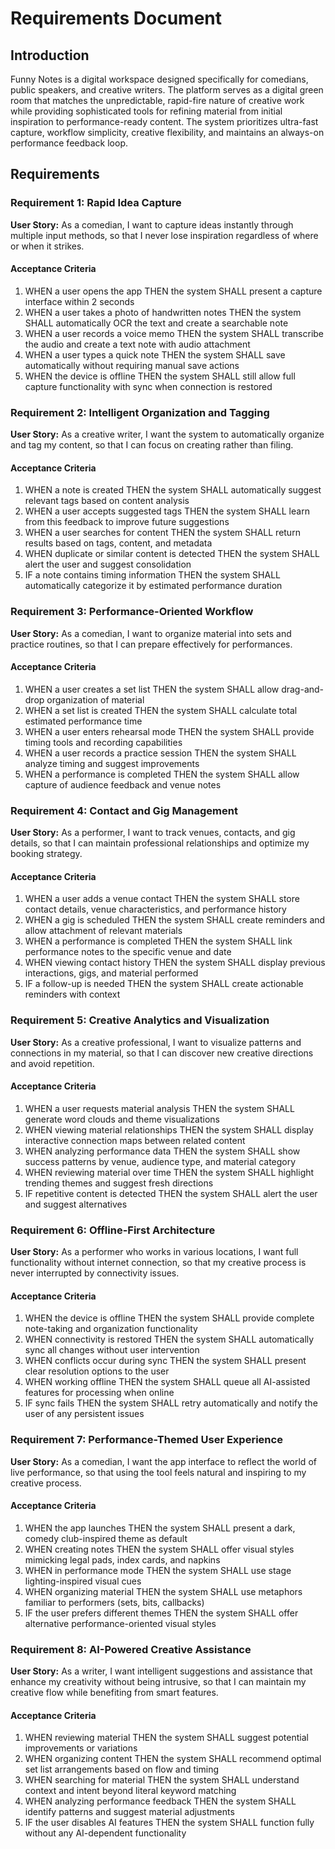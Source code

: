 # Requirements Document

## Introduction

Funny Notes is a digital workspace designed specifically for comedians, public speakers, and creative writers. The platform serves as a digital green room that matches the unpredictable, rapid-fire nature of creative work while providing sophisticated tools for refining material from initial inspiration to performance-ready content. The system prioritizes ultra-fast capture, workflow simplicity, creative flexibility, and maintains an always-on performance feedback loop.

## Requirements

### Requirement 1: Rapid Idea Capture

**User Story:** As a comedian, I want to capture ideas instantly through multiple input methods, so that I never lose inspiration regardless of where or when it strikes.

#### Acceptance Criteria

1. WHEN a user opens the app THEN the system SHALL present a capture interface within 2 seconds
2. WHEN a user takes a photo of handwritten notes THEN the system SHALL automatically OCR the text and create a searchable note
3. WHEN a user records a voice memo THEN the system SHALL transcribe the audio and create a text note with audio attachment
4. WHEN a user types a quick note THEN the system SHALL save automatically without requiring manual save actions
5. WHEN the device is offline THEN the system SHALL still allow full capture functionality with sync when connection is restored

### Requirement 2: Intelligent Organization and Tagging

**User Story:** As a creative writer, I want the system to automatically organize and tag my content, so that I can focus on creating rather than filing.

#### Acceptance Criteria

1. WHEN a note is created THEN the system SHALL automatically suggest relevant tags based on content analysis
2. WHEN a user accepts suggested tags THEN the system SHALL learn from this feedback to improve future suggestions
3. WHEN a user searches for content THEN the system SHALL return results based on tags, content, and metadata
4. WHEN duplicate or similar content is detected THEN the system SHALL alert the user and suggest consolidation
5. IF a note contains timing information THEN the system SHALL automatically categorize it by estimated performance duration

### Requirement 3: Performance-Oriented Workflow

**User Story:** As a comedian, I want to organize material into sets and practice routines, so that I can prepare effectively for performances.

#### Acceptance Criteria

1. WHEN a user creates a set list THEN the system SHALL allow drag-and-drop organization of material
2. WHEN a set list is created THEN the system SHALL calculate total estimated performance time
3. WHEN a user enters rehearsal mode THEN the system SHALL provide timing tools and recording capabilities
4. WHEN a user records a practice session THEN the system SHALL analyze timing and suggest improvements
5. WHEN a performance is completed THEN the system SHALL allow capture of audience feedback and venue notes

### Requirement 4: Contact and Gig Management

**User Story:** As a performer, I want to track venues, contacts, and gig details, so that I can maintain professional relationships and optimize my booking strategy.

#### Acceptance Criteria

1. WHEN a user adds a venue contact THEN the system SHALL store contact details, venue characteristics, and performance history
2. WHEN a gig is scheduled THEN the system SHALL create reminders and allow attachment of relevant materials
3. WHEN a performance is completed THEN the system SHALL link performance notes to the specific venue and date
4. WHEN viewing contact history THEN the system SHALL display previous interactions, gigs, and material performed
5. IF a follow-up is needed THEN the system SHALL create actionable reminders with context

### Requirement 5: Creative Analytics and Visualization

**User Story:** As a creative professional, I want to visualize patterns and connections in my material, so that I can discover new creative directions and avoid repetition.

#### Acceptance Criteria

1. WHEN a user requests material analysis THEN the system SHALL generate word clouds and theme visualizations
2. WHEN viewing material relationships THEN the system SHALL display interactive connection maps between related content
3. WHEN analyzing performance data THEN the system SHALL show success patterns by venue, audience type, and material category
4. WHEN reviewing material over time THEN the system SHALL highlight trending themes and suggest fresh directions
5. IF repetitive content is detected THEN the system SHALL alert the user and suggest alternatives

### Requirement 6: Offline-First Architecture

**User Story:** As a performer who works in various locations, I want full functionality without internet connection, so that my creative process is never interrupted by connectivity issues.

#### Acceptance Criteria

1. WHEN the device is offline THEN the system SHALL provide complete note-taking and organization functionality
2. WHEN connectivity is restored THEN the system SHALL automatically sync all changes without user intervention
3. WHEN conflicts occur during sync THEN the system SHALL present clear resolution options to the user
4. WHEN working offline THEN the system SHALL queue all AI-assisted features for processing when online
5. IF sync fails THEN the system SHALL retry automatically and notify the user of any persistent issues

### Requirement 7: Performance-Themed User Experience

**User Story:** As a comedian, I want the app interface to reflect the world of live performance, so that using the tool feels natural and inspiring to my creative process.

#### Acceptance Criteria

1. WHEN the app launches THEN the system SHALL present a dark, comedy club-inspired theme as default
2. WHEN creating notes THEN the system SHALL offer visual styles mimicking legal pads, index cards, and napkins
3. WHEN in performance mode THEN the system SHALL use stage lighting-inspired visual cues
4. WHEN organizing material THEN the system SHALL use metaphors familiar to performers (sets, bits, callbacks)
5. IF the user prefers different themes THEN the system SHALL offer alternative performance-oriented visual styles

### Requirement 8: AI-Powered Creative Assistance

**User Story:** As a writer, I want intelligent suggestions and assistance that enhance my creativity without being intrusive, so that I can maintain my creative flow while benefiting from smart features.

#### Acceptance Criteria

1. WHEN reviewing material THEN the system SHALL suggest potential improvements or variations
2. WHEN organizing content THEN the system SHALL recommend optimal set list arrangements based on flow and timing
3. WHEN searching for material THEN the system SHALL understand context and intent beyond literal keyword matching
4. WHEN analyzing performance feedback THEN the system SHALL identify patterns and suggest material adjustments
5. IF the user disables AI features THEN the system SHALL function fully without any AI-dependent functionality                                                